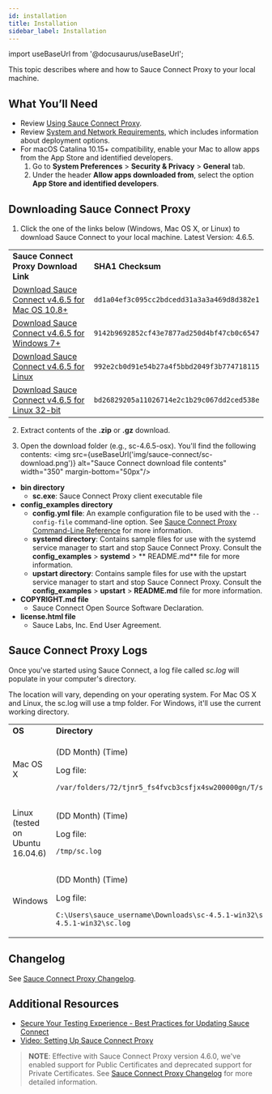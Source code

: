 ```yaml
---
id: installation
title: Installation
sidebar_label: Installation
---
```


import useBaseUrl from '@docusaurus/useBaseUrl';

This topic describes where and how to Sauce Connect Proxy to your local machine.

## What You’ll Need

* Review [Using Sauce Connect Proxy](/secure-connections/sauce-connect.md).
* Review [System and Network Requirements](/secure-connections/system-requirements.md), which includes information about deployment options.
* For macOS Catalina 10.15+ compatibility, enable your Mac to allow apps from the App Store and identified developers.
    1. Go to **System Preferences** > **Security & Privacy** > **General** tab.
    2. Under the header **Allow apps downloaded from**, select the option **App Store and identified developers**.

## Downloading Sauce Connect Proxy

1. Click the one of the links below (Windows, Mac OS X, or Linux) to download Sauce Connect to your local machine. Latest Version: 4.6.5.

<table>
  <tr>
   <td><strong>Sauce Connect Proxy Download Link</strong>
   </td>
   <td><strong>SHA1 Checksum</strong>
   </td>
  </tr>
  <tr>
   <td><a href="https://saucelabs.com/downloads/sc-4.6.5-osx.zip">Download Sauce Connect v4.6.5 for Mac OS 10.8+</a>
   </td>
   <td><code>dd1a04ef3c095cc2bdcedd31a3a3a469d8d382e1</code>
   </td>
  </tr>
  <tr>
   <td><a href="https://saucelabs.com/downloads/sc-4.6.5-win32.zip">Download Sauce Connect v4.6.5 for Windows 7+</a>
   </td>
   <td><code>9142b9692852cf43e7877ad250d4bf47cb0c6547</code>
   </td>
  </tr>
  <tr>
   <td><a href="https://saucelabs.com/downloads/sc-4.6.5-linux.tar.gz">Download Sauce Connect v4.6.5 for Linux</a>
   </td>
   <td><code>992e2cb0d91e54b27a4f5bbd2049f3b774718115</code>
   </td>
  </tr>
  <tr>
   <td><a href="https://saucelabs.com/downloads/sc-4.6.5-linux32.tar.gz">Download Sauce Connect v4.6.5 for Linux 32-bit</a>
   </td>
   <td><code>bd26829205a11026714e2c1b29c067dd2ced538e</code>
   </td>
  </tr>
</table>

2. Extract contents of the **.zip** or **.gz** download.

3. Open the download folder (e.g., sc-4.6.5-osx). You'll find the following contents:
<img src={useBaseUrl('img/sauce-connect/sc-download.png')} alt="Sauce Connect download file contents" width="350" margin-bottom="50px"/>

* **bin directory**
    * **sc.exe**: Sauce Connect Proxy client executable file
* **config_examples directory**
    * **config.yml file**: An example configuration file to be used with the `--config-file` command-line option. See [Sauce Connect Proxy Command-Line Reference](dev/cli/sauce-connect-proxy.md) for more information.
    * **systemd directory**: Contains sample files for use with the systemd service manager to start and stop Sauce Connect Proxy. Consult the **config_examples** > **systemd** > ** README.md** file for more information.
    * **upstart directory**: Contains sample files for use with the upstart service manager to start and stop Sauce Connect Proxy. Consult the **config_examples** > **upstart** > **README.md** file for more information.
* **COPYRIGHT.md file**
  * Sauce Connect Open Source Software Declaration.
* **license.html file**
  * Sauce Labs, Inc. End User Agreement.

## Sauce Connect Proxy Logs

Once you've started using Sauce Connect, a log file called _sc.log_ will populate in your computer's directory.

The location will vary, depending on your operating system. For Mac OS X and Linux, the sc.log will use a tmp folder. For Windows, it'll use the current working directory.

<table>
  <tr>
   <td><strong>OS</strong>
   </td>
   <td><strong>Directory</strong>
   </td>
  </tr>
  <tr>
   <td>Mac OS X
   </td>
   <td><p>(DD Month) (Time)</p>
   Log file:
   <p><code>/var/folders/72/tjnr5_fs4fvcb3csfjx4sw200000gn/T/sc.log</code></p>
   </td>
  </tr>
  <tr>
   <td>Linux (tested on Ubuntu 16.04.6)
   </td>
   <td><p>(DD Month) (Time)</p>
   Log file:
   <p><code>/tmp/sc.log</code></p>
   </td>
  </tr>
  <tr>
   <td>Windows
   </td>
   <td><p>(DD Month) (Time)</p>
   Log file:
   <p><code>C:\Users\sauce_username\Downloads\sc-4.5.1-win32\sc-4.5.1-win32\sc.log</code></p>
   </td>
  </tr>
</table>

## Changelog

See [Sauce Connect Proxy Changelog](/secure-connections/sauce-connect/changelog.md).

## Additional Resources

* [Secure Your Testing Experience - Best Practices for Updating Sauce Connect](https://wiki.saucelabs.com/display/DOCS/2020/12/02/ACTION+REQUIRED%3A+Secure+Your+Testing+Experience+-+Best+Practices+for+Updating+Sauce+Connect)
* [Video: Setting Up Sauce Connect Proxy](https://wiki.saucelabs.com/display/DOCS/Sauce+Connect+Proxy#SauceConnectProxy-Video:SettingUpSauceConnectProxy)

>**NOTE**: Effective with Sauce Connect Proxy version 4.6.0, we've enabled support for Public Certificates and deprecated support for Private Certificates. See [Sauce Connect Proxy Changelog](secure-connections/sauce-connect/changelog) for more detailed information.
